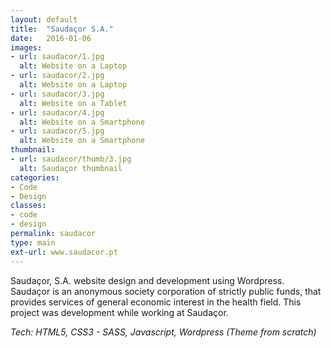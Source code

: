 ```yaml
---
layout: default
title:  "Saudaçor S.A."
date:   2016-01-06
images: 
- url: saudacor/1.jpg
  alt: Website on a Laptop
- url: saudacor/2.jpg
  alt: Website on a Laptop
- url: saudacor/3.jpg
  alt: Website on a Tablet
- url: saudacor/4.jpg
  alt: Website on a Smartphone
- url: saudacor/5.jpg
  alt: Website on a Smartphone
thumbnail:
- url: saudacor/thumb/3.jpg
  alt: Saudaçor thumbnail
categories:
- Code
- Design
classes:
- code
- design
permalink: saudacor
type: main
ext-url: www.saudacor.pt
---
```

Saudaçor, S.A. website design and development using Wordpress. Saudaçor is an anonymous society corporation of strictly public funds, that provides services of general economic interest in the health field. 
This project was development while working at Saudaçor.

*Tech: HTML5, CSS3 - SASS, Javascript, Wordpress (Theme from scratch)* 